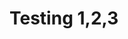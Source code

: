 <link rel="shortcut icon" type="image/x-icon" href="favicon.svg">

<meta property="og:type" content="profile">
<meta property="og:title" content="My web">
<meta property="og:url" content="cv.marco.ar">
<meta property="og:image" content="https://www.google.com/url?sa=i&url=https%3A%2F%2Fwww.vectorstock.com%2Froyalty-free-vectors%2Fsystem-administrator-vectors&psig=AOvVaw2YmgQWOd-eIfNTS2XZj5EO&ust=1718397122939000&source=images&cd=vfe&opi=89978449&ved=0CBUQjRxqFwoTCIDd76u22YYDFQAAAAAdAAAAABAE">
<meta property="og:description" content="Let's connect">
<meta property="profile:first_name" content="Marco">
<meta property="profile:last_name" content="Bertolaccini">

# Testing 1,2,3
